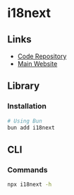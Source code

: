 # i18next

## Links

- [Code Repository](https://github.com/i18next/i18next)
- [Main Website](https://i18next.com)

## Library

### Installation

```sh
# Using Bun
bun add i18next
```

<!--
i18next-browser-languagedetector
i18next-http-backend
-->

## CLI

### Commands

```sh
npx i18next -h
```
